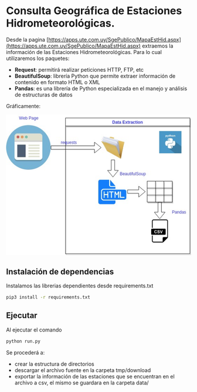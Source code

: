 # Consulta Geográfica de Estaciones Hidrometeorológicas.

Desde la pagina [https://apps.ute.com.uy/SgePublico/MapaEstHid.aspx](https://apps.ute.com.uy/SgePublico/MapaEstHid.aspx) 
extraemos la información de las Estaciones Hidrometeorológicas. 
Para lo cual utilizaremos los paquetes:
 - **Request**: permitirá realizar peticiones HTTP, FTP, etc
 - **BeautifulSoup**:  librería Python que permite extraer información de contenido en formato HTML o XML 
 - **Pandas**: es una librería de Python especializada en el manejo y análisis de estructuras de datos

Gráficamente:

![ValidacionProductosSatelitales](assets/img/ValidacionProductosSatelitales.jpg "Diagrama del proceso.")
## Instalación de dependencias
Instalamos las librerias dependientes desde requirements.txt

```bash
pip3 install -r requirements.txt
```

## Ejecutar
Al ejecutar el comando 

```bash
python run.py
```
Se procederá a:
 - crear la estructura de directorios
 - descargar el archivo fuente en la carpeta tmp/download
 - exportar la información de las estaciones que se encuentran en el archivo a csv, el mismo se guardara en la carpeta data/


